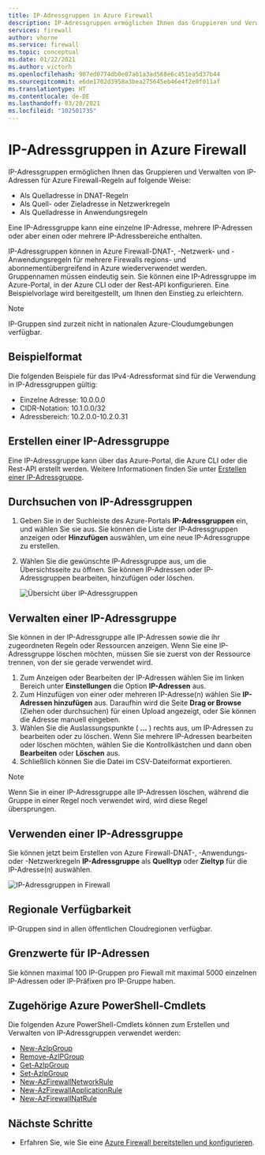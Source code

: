 ```yaml
---
title: IP-Adressgruppen in Azure Firewall
description: IP-Adressgruppen ermöglichen Ihnen das Gruppieren und Verwalten von IP-Adressen für Azure Firewall-Regeln.
services: firewall
author: vhorne
ms.service: firewall
ms.topic: conceptual
ms.date: 01/22/2021
ms.author: victorh
ms.openlocfilehash: 907ed0774db0e07a61a3ad568e6c451ea5d37b44
ms.sourcegitcommit: e6de1702d3958a3bea275645eb46e4f2e0f011af
ms.translationtype: HT
ms.contentlocale: de-DE
ms.lasthandoff: 03/20/2021
ms.locfileid: "102501735"
---
```

# <a name="ip-groups-in-azure-firewall"></a>IP-Adressgruppen in Azure Firewall

IP-Adressgruppen ermöglichen Ihnen das Gruppieren und Verwalten von IP-Adressen für Azure Firewall-Regeln auf folgende Weise:

- Als Quelladresse in DNAT-Regeln
- Als Quell- oder Zieladresse in Netzwerkregeln
- Als Quelladresse in Anwendungsregeln


Eine IP-Adressgruppe kann eine einzelne IP-Adresse, mehrere IP-Adressen oder aber einen oder mehrere IP-Adressbereiche enthalten.

IP-Adressgruppen können in Azure Firewall-DNAT-, -Netzwerk- und -Anwendungsregeln für mehrere Firewalls regions- und abonnementübergreifend in Azure wiederverwendet werden. Gruppennamen müssen eindeutig sein. Sie können eine IP-Adressgruppe im Azure-Portal, in der Azure CLI oder der Rest-API konfigurieren. Eine Beispielvorlage wird bereitgestellt, um Ihnen den Einstieg zu erleichtern.

> [!NOTE]
> IP-Gruppen sind zurzeit nicht in nationalen Azure-Cloudumgebungen verfügbar.

## <a name="sample-format"></a>Beispielformat

Die folgenden Beispiele für das IPv4-Adressformat sind für die Verwendung in IP-Adressgruppen gültig:

- Einzelne Adresse: 10.0.0.0
- CIDR-Notation: 10.1.0.0/32
- Adressbereich: 10.2.0.0-10.2.0.31

## <a name="create-an-ip-group"></a>Erstellen einer IP-Adressgruppe

Eine IP-Adressgruppe kann über das Azure-Portal, die Azure CLI oder die Rest-API erstellt werden. Weitere Informationen finden Sie unter [Erstellen einer IP-Adressgruppe](create-ip-group.md).

## <a name="browse-ip-groups"></a>Durchsuchen von IP-Adressgruppen
1. Geben Sie in der Suchleiste des Azure-Portals **IP-Adressgruppen** ein, und wählen Sie sie aus. Sie können die Liste der IP-Adressgruppen anzeigen oder **Hinzufügen** auswählen, um eine neue IP-Adressgruppe zu erstellen.
2. Wählen Sie die gewünschte IP-Adressgruppe aus, um die Übersichtsseite zu öffnen. Sie können IP-Adressen oder IP-Adressgruppen bearbeiten, hinzufügen oder löschen.

   ![Übersicht über IP-Adressgruppen](media/ip-groups/overview.png)

## <a name="manage-an-ip-group"></a>Verwalten einer IP-Adressgruppe

Sie können in der IP-Adressgruppe alle IP-Adressen sowie die ihr zugeordneten Regeln oder Ressourcen anzeigen. Wenn Sie eine IP-Adressgruppe löschen möchten, müssen Sie sie zuerst von der Ressource trennen, von der sie gerade verwendet wird.

1. Zum Anzeigen oder Bearbeiten der IP-Adressen wählen Sie im linken Bereich unter **Einstellungen** die Option **IP-Adressen** aus.
2. Zum Hinzufügen von einer oder mehreren IP-Adresse(n) wählen Sie **IP-Adressen hinzufügen** aus. Daraufhin wird die Seite **Drag or Browse** (Ziehen oder durchsuchen) für einen Upload angezeigt, oder Sie können die Adresse manuell eingeben.
3.    Wählen Sie die Auslassungspunkte ( **...** ) rechts aus, um IP-Adressen zu bearbeiten oder zu löschen. Wenn Sie mehrere IP-Adressen bearbeiten oder löschen möchten, wählen Sie die Kontrollkästchen und dann oben **Bearbeiten** oder **Löschen** aus.
4. Schließlich können Sie die Datei im CSV-Dateiformat exportieren.

> [!NOTE]
> Wenn Sie in einer IP-Adressgruppe alle IP-Adressen löschen, während die Gruppe in einer Regel noch verwendet wird, wird diese Regel übersprungen.


## <a name="use-an-ip-group"></a>Verwenden einer IP-Adressgruppe

Sie können jetzt beim Erstellen von Azure Firewall-DNAT-, -Anwendungs- oder -Netzwerkregeln **IP-Adressgruppe** als **Quelltyp** oder **Zieltyp** für die IP-Adresse(n) auswählen.

![IP-Adressgruppen in Firewall](media/ip-groups/fw-ipgroup.png)

## <a name="region-availability"></a>Regionale Verfügbarkeit

IP-Gruppen sind in allen öffentlichen Cloudregionen verfügbar.

## <a name="ip-address-limits"></a>Grenzwerte für IP-Adressen

Sie können maximal 100 IP-Gruppen pro Fiewall mit maximal 5000 einzelnen IP-Adressen oder IP-Präfixen pro IP-Gruppe haben.

## <a name="related-azure-powershell-cmdlets"></a>Zugehörige Azure PowerShell-Cmdlets

Die folgenden Azure PowerShell-Cmdlets können zum Erstellen und Verwalten von IP-Adressgruppen verwendet werden:

- [New-AzIpGroup](/powershell/module/az.network/new-azipgroup)
- [Remove-AzIPGroup](/powershell/module/az.network/remove-azipgroup)
- [Get-AzIpGroup](/powershell/module/az.network/get-azipgroup)
- [Set-AzIpGroup](/powershell/module/az.network/set-azipgroup)
- [New-AzFirewallNetworkRule](/powershell/module/az.network/new-azfirewallnetworkrule)
- [New-AzFirewallApplicationRule](/powershell/module/az.network/new-azfirewallapplicationrule)
- [New-AzFirewallNatRule](/powershell/module/az.network/new-azfirewallnatrule)

## <a name="next-steps"></a>Nächste Schritte

- Erfahren Sie, wie Sie eine [Azure Firewall bereitstellen und konfigurieren](tutorial-firewall-deploy-portal.md).